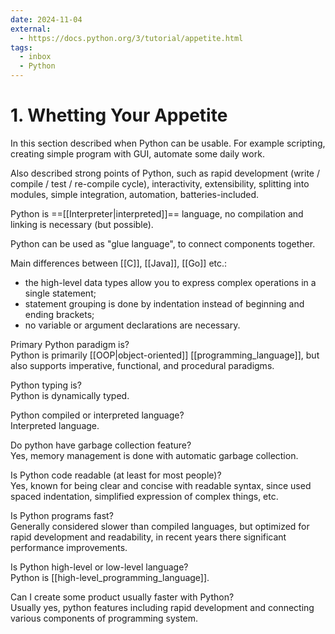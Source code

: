 ```yaml
---
date: 2024-11-04
external:
  - https://docs.python.org/3/tutorial/appetite.html
tags:
  - inbox
  - Python
---
```

# 1. Whetting Your Appetite

In this section described when Python can be usable. For example scripting,
creating simple program with GUI, automate some daily work.

Also described strong points of Python, such as rapid development (write /
compile / test / re-compile cycle), interactivity, extensibility, splitting
into modules, simple integration, automation, batteries-included.

Python is ==[[Interpreter|interpreted]]== language, no compilation and linking
is necessary (but possible). <!--SR:!2024-11-13,9,250-->

Python can be used as "glue language", to connect components together.

Main differences between [[C]], [[Java]], [[Go]] etc.:
&#10;<br>
- the high-level data types allow you to express complex operations in a single
statement;
- statement grouping is done by indentation instead of beginning and ending
brackets;
- no variable or argument declarations are necessary. <!--SR:!2024-11-06,2,249-->

Primary Python paradigm is?
&#10;<br>
Python is primarily [[OOP|object-oriented]] [[programming_language]],
but also supports imperative, functional, and procedural paradigms. <!--SR:!2024-11-06,2,230-->

Python typing is?
&#10;<br>
Python is dynamically typed. <!--SR:!2024-11-12,8,250-->

Python compiled or interpreted language?
&#10;<br>
Interpreted language. <!--SR:!2024-11-11,7,250-->

Do python have garbage collection feature?
&#10;<br>
Yes, memory management is done with automatic garbage collection. <!--SR:!2024-11-12,8,250-->

Is Python code readable (at least for most people)?
&#10;<br>
Yes, known for being clear and concise with readable syntax, since used spaced
indentation, simplified expression of complex things, etc. <!--SR:!2024-11-12,8,250-->

Is Python programs fast?
&#10;<br>
Generally considered slower than compiled languages, but optimized for rapid
development and readability, in recent years there significant performance
improvements. <!--SR:!2024-11-06,2,230-->

Is Python high-level or low-level language?
&#10;<br>
Python is [[high-level_programming_language]]. <!--SR:!2024-11-13,9,250-->

Can I create some product usually faster with Python?
&#10;<br>
Usually yes, python features including rapid development and connecting various
components of programming system. <!--SR:!2024-11-11,7,250-->
